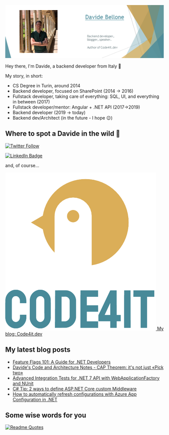 ![Profile banner](./DavideBellone.png)

Hey there, I'm Davide, a backend developer from Italy 🤏 

My story, in short:

* CS Degree in Turin, around 2014
* Backend developer, focused on SharePoint (2014 -> 2016)
* Fullstack developer, taking care of everything: SQL, UI, and everything in between (2017)
* Fullstack developer/mentor: Angular + .NET API (2017->2019)
* Backend developer (2019 -> today)
* Backend dev/Architect (in the future - I hope 😉)

## Where to spot a Davide in the wild 🦏

[![Twitter Follow](https://img.shields.io/twitter/follow/BelloneDavide?label=Let%27s%20get%20in%20touch%20on%20Twitter&style=social)](https://twitter.com/BelloneDavide)

[![LinkedIn Badge](https://img.shields.io/badge/LinkedIn-Profile-informational?style=social&logo=linkedin)](https://www.linkedin.com/in/bellonedavide/)

and, of course...

[![Personal blog](./logo_small.png) My blog: Code4it.dev](https://www.code4it.dev/)


## My latest blog posts

<!-- BLOG-POST-LIST:START -->
- [Feature Flags 101: A Guide for .NET Developers](https://www.code4it.dev/blog/feature-flags-dotnet/)
- [Davide&#39;s Code and Architecture Notes - CAP Theorem: it&#39;s not just «Pick two»](https://www.code4it.dev/architecture-notes/cap-theorem/)
- [Advanced Integration Tests for .NET 7 API with WebApplicationFactory and NUnit](https://www.code4it.dev/blog/advanced-integration-tests-webapplicationfactory/)
- [C# Tip: 2 ways to define ASP.NET Core custom Middleware](https://www.code4it.dev/csharptips/custom-middleware/)
- [How to automatically refresh configurations with Azure App Configuration in .NET](https://www.code4it.dev/blog/azure-app-configuration-refresh-config/)
<!-- BLOG-POST-LIST:END -->



## Some wise words for you

[![Readme Quotes](https://quotes-github-readme.vercel.app/api?type=horizontal&theme=light)](https://github.com/piyushsuthar/github-readme-quotes)
